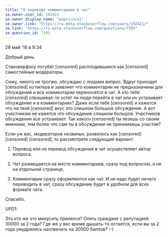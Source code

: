 ```yaml
---
title: "О переводе комментариев в чат"
se.owner.user_id: 192421
se.owner.display_name: "pepsicoca1"
se.owner.link: "https://ru.meta.stackoverflow.com/users/192421/"
se.link: "https://ru.meta.stackoverflow.com/questions/7393"
se.question_id: 7393
---
```


28 май '18 в 9:34

Дoбрый дeнь.

Стаковерфлоу погубят [censored] расплодившиеся как [censored] самостийные модераторы.

Сижу, никого не трогаю, обсуждаю с людьми вопрос. Вдруг приходит [censored] из питера и заявляет что комментарии не предназначены для обсуждений и все комментарии переносятся в чат. А кто тебя [censored] спрашивал-то хотят ли люди перейти в чат или их устраивает обсуждение и в комментариях? Даже если тебе [censored] и кажется что на твой [censored] вкус это слишком большое обсуждение. А вот участникам не кажется что обсуждение слишком большое. Участников обсуждения все устраивает. Так какого [censored] ты лезешь со своим мнением, тем более что сам ты в обсуждении не принимаешь участия?

Если уж вас, модераторов незваных, развелось как [censored] [censored] [censored], то рассмотрите следующий вариант:

1. Перевод или не перевод обсуждения в чат осуществляет автор вопроса.

2. Чат размещается на месте комментариев, сразу под вопросом, а не на отдельной странице.

3. Комментарии сразу оформляются как чат. И не надо будет ничего переводить в чат, сразу обсуждение будет в удобном для всех формате чата.

Спасибо.

UPD1:

Это кто же это минусить принялся? Опять граждане с репутацией 30000 за 2 года? Где же у вас время дышать-то остается, если вы за 2 года умудрились наотвечать на 30000 баллов? :-)
